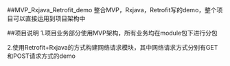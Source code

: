 ##MVP_Rxjava_Retrofit_demo
整合MVP，Rxjava，Retrofit写的demo，整个项目可以直接运用到项目架构中

##项目说明
1.项目业务部分使用MVP架构，所有业务均在module包下进行分包

2.使用Retrofit+Rxjava的方式构建网络请求模块，其中网络请求方式分别有GET和POST请求方式的demo
